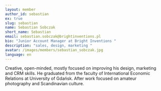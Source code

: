 ```yaml
---
layout: member
author_id: sebastian
ex: true
slug: sebastian
name: Sebastian Sobczak
short_name: Sebastian
email: sebastian.sobczak@brightinventions.pl
bio: "Junior Account Manager at Bright Inventions "
description: "sales, design, marketing "
avatar: /images/members/sebastian_sobczak.jpg
language: en
---
```


Creative, open-minded, mostly focused on improving his design, marketing and CRM skills. He graduated from the faculty of International Economic Relations at University of Gdańsk. After work focused on amateur photography and Scandinavian culture.
